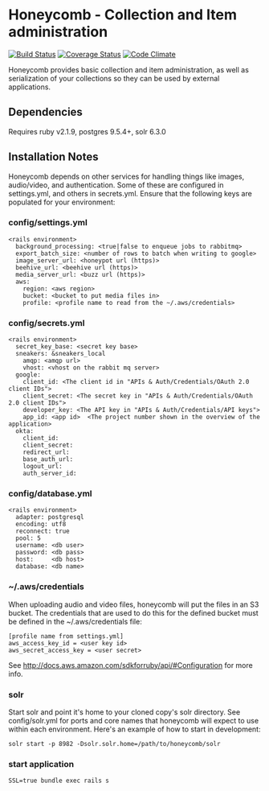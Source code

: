 # Honeycomb - Collection and Item administration

[![Build Status](https://github.com/ndlib/honeycomb/actions?query=workflow%3A%22Rspec+Tests+CI%22)](https://github.com/ndlib/honeycomb/workflows/Rspec%20Tests%20CI/badge.svg)
[![Coverage Status](https://img.shields.io/coveralls/ndlib/honeycomb.svg)](https://coveralls.io/r/ndlib/honeycomb?branch=master)
[![Code Climate](https://codeclimate.com/github/ndlib/honeycomb/badges/gpa.svg)](https://codeclimate.com/github/ndlib/honeycomb)

Honeycomb provides basic collection and item administration, as well as serialization of your collections so they can be used by external applications.

## Dependencies
Requires ruby v2.1.9, postgres 9.5.4+, solr 6.3.0

## Installation Notes
Honeycomb depends on other services for handling things like images, audio/video, and authentication. Some of these are configured in settings.yml, and others in secrets.yml. Ensure that the following keys are populated for your environment:
### config/settings.yml
```
<rails environment>
  background_processing: <true|false to enqueue jobs to rabbitmq>
  export_batch_size: <number of rows to batch when writing to google>
  image_server_url: <honeypot url (https)>
  beehive_url: <beehive url (https)>
  media_server_url: <buzz url (https)>
  aws:
    region: <aws region>
    bucket: <bucket to put media files in>
    profile: <profile name to read from the ~/.aws/credentials>
```
### config/secrets.yml
```
<rails environment>
  secret_key_base: <secret key base>
  sneakers: &sneakers_local
    amqp: <amqp url>
    vhost: <vhost on the rabbit mq server>
  google:
    client_id: <The client id in "APIs & Auth/Credentials/OAuth 2.0 client IDs">
    client_secret: <The secret key in "APIs & Auth/Credentials/OAuth 2.0 client IDs">
    developer_key: <The API key in "APIs & Auth/Credentials/API keys">
    app_id: <app id>  <The project number shown in the overview of the application>
  okta:
    client_id:
    client_secret:
    redirect_url:
    base_auth_url:
    logout_url:
    auth_server_id:
```
### config/database.yml
```
<rails environment>
  adapter: postgresql
  encoding: utf8
  reconnect: true
  pool: 5
  username: <db user>
  password: <db pass>
  host:     <db host>
  database: <db name>
```

### ~/.aws/credentials
When uploading audio and video files, honeycomb will put the files in an S3 bucket. The credentials that are used to do this for the defined bucket must be defined in the ~/.aws/credentials file:
```
[profile name from settings.yml]
aws_access_key_id = <user key id>
aws_secret_access_key = <user secret>
```
See http://docs.aws.amazon.com/sdkforruby/api/#Configuration for more info.

### solr
Start solr and point it's home to your cloned copy's solr directory. See config/solr.yml for ports and core names that honeycomb will expect to use within each environment. Here's an example of how to start in development:
```
solr start -p 8982 -Dsolr.solr.home=/path/to/honeycomb/solr
```

### start application

```
SSL=true bundle exec rails s
```
